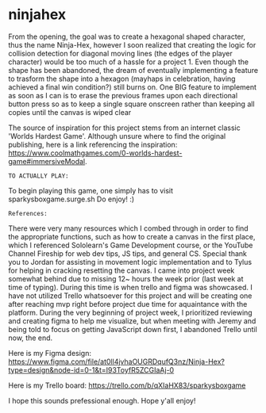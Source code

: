 # ninjahex

From the opening, the goal was to create a hexagonal shaped character, thus the name Ninja-Hex, however I soon realized that creating the logic for collision detection for diagonal moving lines (the edges of the player character) would be too much of a hassle for a project 1. Even though the shape has been abandoned, the dream of eventually implementing a feature to trasform the shape into a hexagon (mayhaps in celebration, having achieved a final win condition?) still burns on. One BIG feature to implement as soon as I can is to erase the previous frames upon each directional button press so as to keep a single square onscreen rather than keeping all copies until the canvas is wiped clear


The source of inspiration for this project stems from an internet classic 'Worlds Hardest Game'. Although unsure where to find the original publishing, here is a link referencing the inspiration:
        https://www.coolmathgames.com/0-worlds-hardest-game#immersiveModal.



    TO ACTUALLY PLAY:
To begin playing this game, one simply has to visit sparkysboxgame.surge.sh
Do enjoy! :)


    References:
There were very many resources which I combed through in order to find the appropriate functions, such as how to create a canvas in the first place, which I referenced Sololearn's Game Development course, or the YouTube Channel Fireship for web dev tips, JS tips, and general CS. Special thank you to Jordan for assisting in movement logic implementation and to Tylus for helping in cracking resetting the canvas. I came into project week somewhat behind due to missing 12~ hours the week prior (last week at time of typing). During this time is when trello and figma was showcased. I have not utilized Trello whatsoever for this project and will be creating one after reaching mvp right before project due time for aquaintance with the platform. During the very beginning of project week, I prioritized reviewing and creating figma to help me visualize, but when meeting with Jeremy and being told to focus on getting JavaScript down first, I abandoned Trello until now, the end.

Here is my Figma design:
        https://www.figma.com/file/at0ll4jvhaOUGRDqufQ3nz/Ninja-Hex?type=design&node-id=0-1&t=I93ToyfR5ZCGIaAj-0

Here is my Trello board:
        https://trello.com/b/qXIaHX83/sparkysboxgame



I hope this sounds prefessional enough. Hope y'all enjoy! 